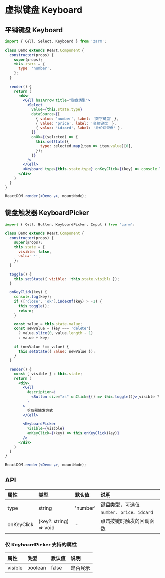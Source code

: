 # 虚拟键盘 Keyboard



## 平铺键盘 Keyboard
```jsx
import { Cell, Select, Keyboard } from 'zarm';

class Demo extends React.Component {
  constructor(props) {
    super(props);
    this.state = {
      type: 'number',
    };
  }

  render() {
    return (
      <div>
        <Cell hasArrow title="键盘类型">
          <Select
            value={this.state.type}
            dataSource={[
              { value: 'number', label: '数字键盘' },
              { value: 'price', label: '金额键盘' },
              { value: 'idcard', label: '身份证键盘' },
            ]}
            onOk={(selected) => {
              this.setState({
                type: selected.map(item => item.value)[0],
              });
            }}
          />
        </Cell>
        <Keyboard type={this.state.type} onKeyClick={(key) => console.log(key)} />
      </div>
    )
  }
}

ReactDOM.render(<Demo />, mountNode);
```



## 键盘触发器 KeyboardPicker
```jsx
import { Cell, Button, KeyboardPicker, Input } from 'zarm';

class Demo extends React.Component {
  constructor(props) {
    super(props);
    this.state = {
      visible: false,
      value: '',
    };
  }

  toggle() {
    this.setState({ visible: !this.state.visible });
  }

  onKeyClick(key) {
    console.log(key);
    if (['close', 'ok'].indexOf(key) > -1) {
      this.toggle();
      return;
    }

    const value = this.state.value;
    const newValue = (key === 'delete')
      ? value.slice(0, value.length - 1)
      : value + key;

    if (newValue !== value) {
      this.setState({ value: newValue });
    }
  }

  render() {
    const { visible } = this.state;
    return (
      <div>
        <Cell
          description={
            <Button size="xs" onClick={() => this.toggle()}>{visible ? '关闭' : '开启'}</Button>
          }
        >
          拾取器触发方式
        </Cell>

        <KeyboardPicker
          visible={visible}
          onKeyClick={(key) => this.onKeyClick(key)}
        />
      </div>
    )
  }
}

ReactDOM.render(<Demo />, mountNode);
```



## API

| 属性 | 类型 | 默认值 | 说明 |
| :--- | :--- | :--- | :--- |
| type | string | 'number' | 键盘类型，可选值 `number`、`price`、`idcard` |
| onKeyClick | (key?: string) => void | - | 点击按键时触发的回调函数 |

### 仅 KeyboardPicker 支持的属性
| 属性 | 类型 | 默认值 | 说明 |
| :--- | :--- | :--- | :--- |
| visible | boolean | false | 是否展示 |
